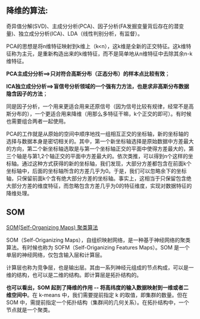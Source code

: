 ## 降维的算法:
奇异值分解(SVD)、主成分分析(PCA)、因子分析(FA发掘变量背后存在的潜变量)、独立成分分析(ICA)、LDA（线性判别分析，有监督）。

PCA的思想是将n维特征映射到k维上（k<n），这k维是全新的正交特征。这k维特征称为主元，是重新构造出来的k维特征，而不是简单地从n维特征中去除其余n-k维特征。

**PCA主成分分析==>只对符合高斯分布（正态分布）的样本点比较有效**；

**ICA独立成分分析==>盲信号分析领域的一个强有力方法，也是求非高斯分布数据隐含因子的方法**；

同是因子分析，一个用来更适合用来还原信号（因为信号比较有规律，经常不是高斯分布的），一个更适合用来降维（用那么多特征干嘛，k个正交的即可）。有时候也需要组合两者一起使用。

PCA的工作就是从原始的空间中顺序地找一组相互正交的坐标轴，新的坐标轴的选择与数据本身是密切相关的。其中，第一个新坐标轴选择是原始数据中方差最大的方向，第二个新坐标轴选取是与第一个坐标轴正交的平面中使得方差最大的，第三个轴是与第1,2个轴正交的平面中方差最大的。依次类推，可以得到n个这样的坐标轴。通过这种方式获得的新的坐标轴，我们发现，大部分方差都包含在前面k个坐标轴中，后面的坐标轴所含的方差几乎为0。于是，我们可以忽略余下的坐标轴，只保留前面k个含有绝大部分方差的坐标轴。事实上，这相当于只保留包含绝大部分方差的维度特征，而忽略包含方差几乎为0的特征维度，实现对数据特征的降维处理。

## SOM
[SOM(Self-Organizing Maps) 聚类算法](https://www.jianshu.com/p/41fc86728928)

SOM（Self-Origanizing Maps），自组织映射网络，是一种基于神经网络的聚类算法。有时候也称为 SOFM（Self-Origanizing Features Maps）。SOM 是一个单层的神经网络，仅包含输入层和计算层。

计算层也称为竞争层，也是输出层。其由一系列神经元组成的节点构成，可以是一维的结构，也可以是二维的结构。即计算层是拓扑结构的。

**也可以看出，SOM 起到了降维的作用 -- 将高纬度的输入数据映射到一维或者二维空间中**。在 k-means 中，我们需要提前指定 k 的取值，即集群的数量。但在 SOM 中，需提前指定一个拓扑结构（集群间的几何关系）。在拓扑结构中，一个节点就是一个聚类。

